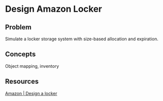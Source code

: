 # Design Amazon Locker

## Problem
Simulate a locker storage system with size-based allocation and expiration.

## Concepts
Object mapping, inventory



## Resources
[Amazon | Design a locker](https://leetcode.com/discuss/interview-question/260467/amazon-interview-question-design-a-locker)